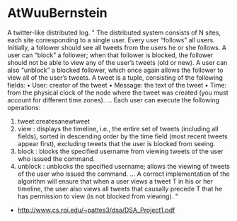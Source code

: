 # AtWuuBernstein
A twitter-like distributed log.
"
The distributed system consists of N sites, each site corresponding to a single user. Every user “follows” all users. Initially, a follower should see all tweets from the users he or she follows. A user can “block” a follower; when that follower is blocked, the follower should not be able to view any of the user’s tweets (old or new). A user can also “unblock” a blocked follower, which once again allows the follower to view all of the user’s tweets.
A tweet is a tuple, consisting of the following fields:
• User: creator of the tweet
• Message: the text of the tweet
• Time: from the physical clock of the node where the tweet was created (you must account
for different time zones).
...
Each user can execute the following operations:
1. tweet<message>:createsanewtweet
2. view : displays the timeline, i.e., the entire set of tweets (including all fields), sorted in
descending order by the time field (most recent tweets appear first), excluding tweets that
the user is blocked from seeing.
3. block <username> : blocks the specified username from viewing tweets of the user
who issued the command.
4. unblock <username> : unblocks the specified username; allows the viewing of tweets of
the user who issued the command.
...
A correct implementation of the algorithm will ensure that when a user views a tweet T in his or her timeline, the user also views all tweets that causally precede T that he has permission to view (is not blocked from viewing).
"
- http://www.cs.rpi.edu/~pattes3/dsa/DSA_Project1.pdf